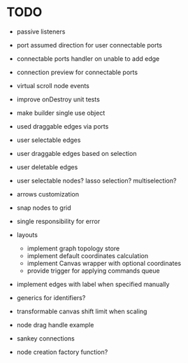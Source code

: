 # TODO

- passive listeners
- port assumed direction for user connectable ports
- connectable ports handler on unable to add edge
- connection preview for connectable ports
- virtual scroll node events
- improve onDestroy unit tests
- make builder single use object
- used draggable edges via ports
- user selectable edges
- user draggable edges based on selection
- user deletable edges
- user selectable nodes? lasso selection? multiselection?
- arrows customization
- snap nodes to grid
- single responsibility for error

- layouts

  - implement graph topology store
  - implement default coordinates calculation
  - implement Canvas wrapper with optional coordinates
  - provide trigger for applying commands queue

- implement edges with label when specified manually
- generics for identifiers?
- transformable canvas shift limit when scaling
- node drag handle example
- sankey connections
- node creation factory function?
